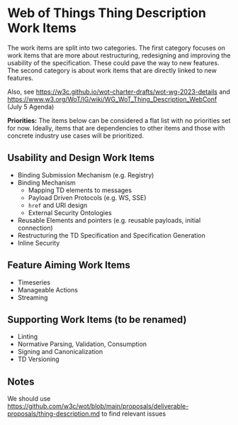 # Web of Things Thing Description Work Items

The work items are split into two categories. The first category focuses on work items that are more about restructuring, redesigning and improving the usability of the specification. These could pave the way to new features.
The second category is about work items that are directly linked to new features.

Also, see https://w3c.github.io/wot-charter-drafts/wot-wg-2023-details and https://www.w3.org/WoT/IG/wiki/WG_WoT_Thing_Description_WebConf (July 5 Agenda)

**Priorities:** The items below can be considered a flat list with no priorities set for now. Ideally, items that are dependencies to other items and those with concrete industry use cases will be prioritized.

## Usability and Design Work Items

- Binding Submission Mechanism (e.g. Registry)
- Binding Mechanism
  - Mapping TD elements to messages
  - Payload Driven Protocols (e.g. WS, SSE)
  - `href` and URI design
  - External Security Ontologies 
- Reusable Elements and pointers (e.g. reusable payloads, initial connection)
- Restructuring the TD Specification and Specification Generation
- Inline Security

## Feature Aiming Work Items

- Timeseries
- Manageable Actions
- Streaming

## Supporting Work Items (to be renamed)

- Linting
- Normative Parsing, Validation, Consumption
- Signing and Canonicalization
- TD Versioning

## Notes

We should use <https://github.com/w3c/wot/blob/main/proposals/deliverable-proposals/thing-description.md> to find relevant issues
